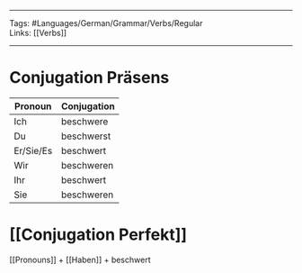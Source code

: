___
Tags: #Languages/German/Grammar/Verbs/Regular  
Links: [[Verbs]]
___
# Conjugation Präsens
Pronoun|Conjugation
------------ | ------------
Ich | beschwere
Du | beschwerst
Er/Sie/Es | beschwert
Wir | beschweren
Ihr | beschwert
Sie | beschweren


# [[Conjugation Perfekt]]
[[Pronouns]] + [[Haben]] + beschwert